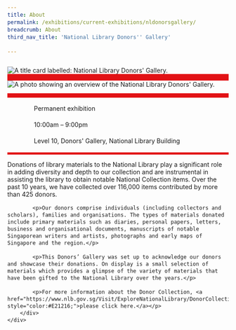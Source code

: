 ```yaml
---
title: About
permalink: /exhibitions/current-exhibitions/nldonorsgallery/
breadcrumb: About
third_nav_title: 'National Library Donors'' Gallery'

---
```



<section class="section__about">
<div class="container__card">
    <div class="row">
        <div class="col is-full" style="border-bottom: 15px solid #E21216; padding: 12px 0 0 0;">
            <img srcset="/images/event-images/donors/donors-gallery-tab-banner_v2_400w.jpg 400w, /images/event-images/donors/donors-gallery-tab-banner_v2_1000w.jpg 1000w" sizes="(max-width: 500px) 40vw, 100vw" height="250" width="1000" src="/images/event-images/donors/donors-gallery-tab-banner_v2_400w.jpg" alt="A title card labelled: National Library Donors' Gallery.">
        </div>
    </div>    
    <div class="row">
        <div class="col is-full" style="padding: 0 0 12px 0;">
            <img srcset="/images/event-images/donors/donors-gallery-main-image_400w.jpg 400w, /images/event-images/donors/donors-gallery-main-image_1000w.jpg 1000w" sizes="(max-width: 500px) 40vw, 100vw" height="663" width="1000" src="/images/event-images/donors/donors-gallery-main-image_400w.jpg" alt="A photo showing an overview of the National Library Donors' Gallery.">
        </div>
    </div>
        <div class="row">
            <div class="col" style="border-top: 10px solid #E21216; border-bottom: 5px solid #E21216;">
                <ul style="list-style: none; margin-left: 0px;">
                    <li style="margin-bottom: 1rem;">
                        <span class="sgds-icon sgds-icon-calendar" style="font-size: 150%; display: inline-block; float: left; vertical-align: middle;"></span>
                        <div style="line-height: 150%; padding-left: 2.3rem;">Permanent exhibition</div>
                    </li> 
                    <li style="margin-bottom: 1rem;">
                        <span class="sgds-icon sgds-icon-clock" style="font-size: 150%; display: inline-block; float: left; vertical-align: middle;"></span>
                        <div style="line-height: 150%; padding-left: 2.3rem;">10:00am – 9:00pm</div>
                    </li>          
                    <li style="margin-bottom: 1rem;">
                        <span class="sgds-icon sgds-icon-map" style="font-size: 150%; display: inline-block; float: left; vertical-align: middle;"></span>
                        <div style="line-height: 150%; padding-left: 2.3rem;">Level 10, Donors' Gallery, National Library Building</div>
                    </li>
                    </ul>
                </div>
            </div>
</div>
    
<div class="container__description">
    <div class="row">
        <div class="col is-full padding--top--lg">
            <p>Donations of library materials to the National Library play a significant role in adding diversity and depth to our collection and are instrumental in assisting the library to obtain notable National Collection items. Over the past 10 years, we have collected over 116,000 items contributed by more than 425 donors.</p>

            <p>Our donors comprise individuals (including collectors and scholars), families and organisations. The types of materials donated include primary materials such as diaries, personal papers, letters, business and organisational documents, manuscripts of notable Singaporean writers and artists, photographs and early maps of Singapore and the region.</p>

            <p>This Donors’ Gallery was set up to acknowledge our donors and showcase their donations. On display is a small selection of materials which provides a glimpse of the variety of materials that have been gifted to the National Library over the years.</p>
            
            <p>For more information about the Donor Collection, <a href="https://www.nlb.gov.sg/Visit/ExploreNationalLibrary/DonorCollection.aspx" style="color:#E21216;">please click here.</a></p>
        </div>
    </div>
</div>

</section>